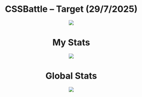 <h1 align="center">CSSBattle – Target (29/7/2025)</h1>

<p align="center">
  <img src="https://github.com/user-attachments/assets/15630977-098b-4ab3-a3ed-e734007b5ae5">
</p>

<h1 align="center">My Stats</h1>

<p align="center">
  <img src="https://github.com/user-attachments/assets/b074e3ee-3964-4c55-a232-a941eb89b64d">
</p>

<h1 align="center">Global Stats</h1>

<p align="center">
  <img src="https://github.com/user-attachments/assets/6b669c9f-ec23-4d51-a63b-74d8315ce378">
</p>
